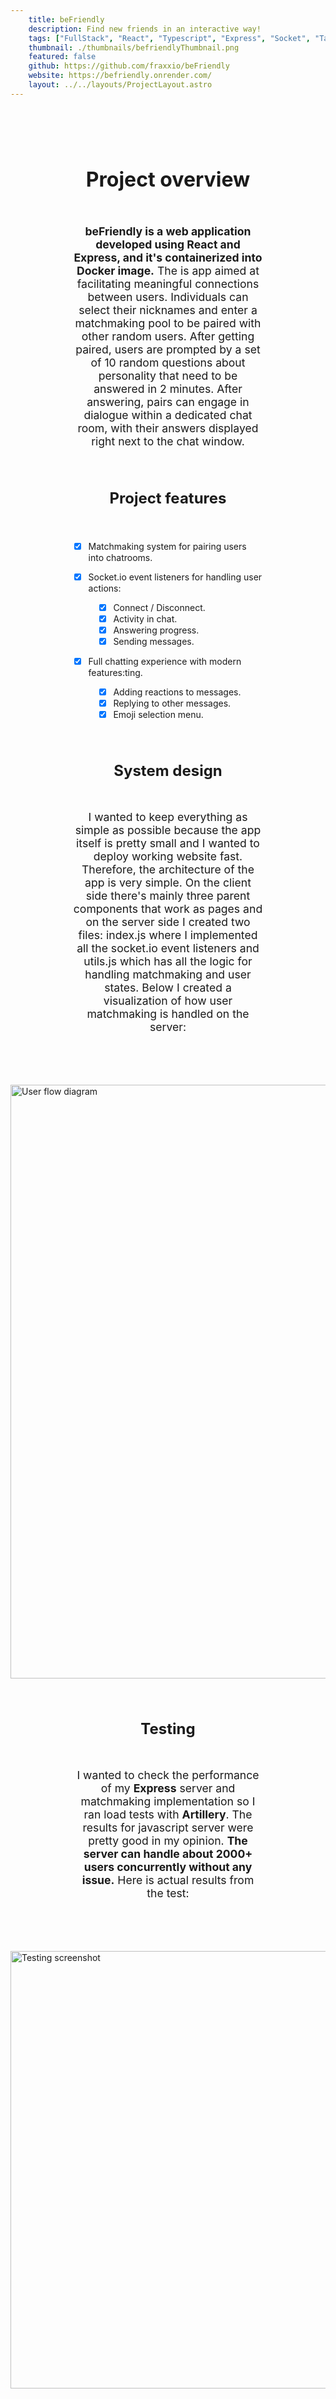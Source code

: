 ```yaml
---
    title: beFriendly
    description: Find new friends in an interactive way!
    tags: ["FullStack", "React", "Typescript", "Express", "Socket", "Tailwind", "Artillery", "Docker"]
    thumbnail: ./thumbnails/befriendlyThumbnail.png
    featured: false
    github: https://github.com/fraxxio/beFriendly
    website: https://befriendly.onrender.com/
    layout: ../../layouts/ProjectLayout.astro
---
```


<h1 style="text-align: center; text-decoration: none; font-size: 2rem; padding-top: 4rem;">
Project overview
</h1>

<p style="text-align: center; max-width: 60%; margin-inline: auto; padding-top: 2rem; font-size: 1.1rem;">
<b>beFriendly is a web application developed using React and Express, and it's containerized into Docker image.</b> The is app aimed at facilitating meaningful connections between users. Individuals can select their nicknames and enter a matchmaking pool to be paired with other random users. After getting paired, users are prompted by a set of 10 random questions about personality that need to be answered in 2 minutes. After answering, pairs can engage in dialogue within a dedicated chat room, with their answers displayed right next to the chat window.
</p>

<h1 style="text-align: center; text-decoration: none; font-size: 1.5rem; padding-top: 2rem;">
Project features
</h1>

<div style="max-width: 60%; margin-inline: auto; padding-top: 1.5rem;">

- [x] Matchmaking system for pairing users into chatrooms.
- [x] Socket.io event listeners for handling user actions:
  <div style="padding-left: 1rem;">

  - [x] Connect / Disconnect.
  - [x] Activity in chat.
  - [x] Answering progress.
  - [x] Sending messages.

  </div>

- [x] Full chatting experience with modern features:ting.
  <div style="padding-left: 1rem;">

  - [x] Adding reactions to messages.
  - [x] Replying to other messages.
  - [x] Emoji selection menu.

  </div>

</div>

<h1 style="text-align: center; text-decoration: none; font-size: 1.5rem; padding-top: 2rem;">
System design
</h1>

<p style="text-align: center; max-width: 60%; margin-inline: auto; padding-top: 2rem; font-size: 1.1rem; padding-bottom: 4rem">
I wanted to keep everything as simple as possible because the app itself is pretty small and I wanted to deploy working website fast. Therefore, the architecture of the app is very simple. On the client side there's mainly three parent components that work as pages and on the server side I created two files: index.js where I implemented all the socket.io event listeners and utils.js which has all the logic for handling matchmaking and user states. Below I created a visualization of how user matchmaking is handled on the server:
</p>
<div style="display: flex; justify-content: center;">
<img alt="User flow diagram" width="950px" src="/befriendlyDiagram.png" />
</div>

<h1 style="text-align: center; text-decoration: none; font-size: 1.5rem; padding-top: 2rem;">
Testing
</h1>

<p style="text-align: center; max-width: 60%; margin-inline: auto; padding-top: 2rem; font-size: 1.1rem; padding-bottom: 4rem">
I wanted to check the performance of my <b>Express</b> server and matchmaking implementation so I ran load tests with <b>Artillery</b>. The results for javascript server were pretty good in my opinion. <b>The server can handle about 2000+ users concurrently without any issue.</b> Here is actual results from the test:
</p>
<div style="display: flex; justify-content: center; margin-bottom: 4rem;">
<img alt="Testing screenshot" image" width="700px" src="/Tests.png" />
</div>
